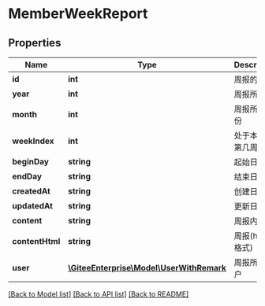 # MemberWeekReport

## Properties
Name | Type | Description | Notes
------------ | ------------- | ------------- | -------------
**id** | **int** | 周报的 id | [optional] 
**year** | **int** | 周报所属年 | [optional] 
**month** | **int** | 周报所属月份 | [optional] 
**weekIndex** | **int** | 处于本年的第几周 | [optional] 
**beginDay** | **string** | 起始日期 | [optional] 
**endDay** | **string** | 结束日期 | [optional] 
**createdAt** | **string** | 创建日期 | [optional] 
**updatedAt** | **string** | 更新日期 | [optional] 
**content** | **string** | 周报内容 | [optional] 
**contentHtml** | **string** | 周报(html 格式) | [optional] 
**user** | [**\GiteeEnterprise\Model\UserWithRemark**](UserWithRemark.md) | 周报所属用户 | [optional] 

[[Back to Model list]](../../README.md#documentation-for-models) [[Back to API list]](../../README.md#documentation-for-api-endpoints) [[Back to README]](../../README.md)


